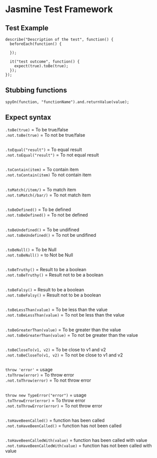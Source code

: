 # Jasmine Test Framework

## Test Example
```
describe("Description of the test", function() {
  beforeEach(function() {

  });

  it("test outcome", function() {
    expect(true).toBe(true);
  });
});
```

## Stubbing functions
```
spyOn(function, "functionName").and.returnValue(value);
```

## Expect syntax
`.toBe(true)` = To be true/false<br>
`.not.toBe(true)` = To not be true/false<br>
##
`.toEqual("result")` = To equal result<br>
`.not.toEqual("result")` = To not equal result<br>
##
`.toContain(item)` = To contain item<br>
`.not.toContain(item)` To not contain item<br>
##
`.toMatch(/item/)` = To match item<br>
`.not.toMatch(/bar/)` = To not match item<br>
##
`.toBeDefined()` = To be defined<br>
`.not.toBeDefined()` = To not be defined<br>
##
`.toBeUndefined()` = To be undifined<br>
`.not.toBeUndefined()` = To not be undifined<br>
##
`.toBeNull()` = To be Null<br>
`.not.toBeNull()` = to Not be Null<br>
##
`.toBeTruthy()` = Result to be a boolean<br>
`.not.toBeTruthy()` = Result not to be a boolean<br>
##
`.toBeFalsy()` = Result to be a boolean<br>
`.not.toBeFalsy()` = Result not to be a boolean<br>
##
`.toBeLessThan(value)` = To be less than the value<br>
 `.not.toBeLessThan(value)` = To not be less than the value<br>
##
`.toBeGreaterThan(value)` = To be greater than the value<br>
`.not.toBeGreaterThan(value)` = To not be greater than the value<br>
##
`.toBeCloseTo(v1, v2)` = To be close to v1 and v2<br>
`.not.toBeCloseTo(v1, v2)` = To not be close to v1 and v2<br>
##
 `throw 'error'` = usage<br>
`.toThrow(error)` = To throw error<br>
`.not.toThrow(error)` = To not throw error<br>
##
`throw new TypeError("error")` = usage<br>
`.toThrowError(error)` = To throw error<br>
`.not.toThrowError(error)` = To not throw error<br>
##
`.toHaveBeenCalled()` = function has been called<br>
`.not.toHaveBeenCalled()` = function has not been called<br>
##
`.toHaveBeenCalledWith(value)` = function has been called with value<br>
`.not.toHaveBeenCalledWith(value)` = function has not been called with value<br>
##
